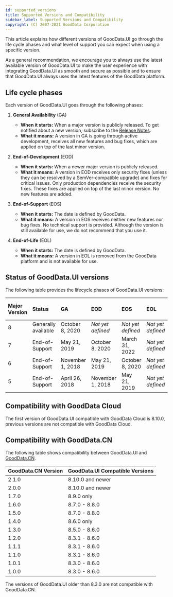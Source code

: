```yaml
---
id: supported_versions
title: Supported Versions and Compatibility
sidebar_label: Supported Versions and Compatibility
copyright: (C) 2007-2021 GoodData Corporation
---
```


This article explains how different versions of GoodData.UI go through the life cycle phases and what level of support you can expect when using a specific version.

As a general recommendation, we encourage you to always use the latest available version of GoodData.UI to make the user experience with integrating GoodData.UI as smooth and secure as possible and to ensure that GoodData.UI always uses the latest features of the GoodData platform.

## Life cycle phases

Each version of GoodData.UI goes through the following phases:

1. **General Availability** (GA)
    * **When it starts:** When a major version is publicly released. To get notified about a new version, subscribe to the [Release Notes](https://support.gooddata.com/hc/en-us/sections/203564877).
    * **What it means:** A version in GA is going through active development, receives all new features and bug fixes, which are applied on top of the last minor version.

2. **End-of-Development** (EOD)
    * **When it starts:** When a newer major version is publicly released.
    * **What it means:** A version in EOD receives only security fixes (unless they can be resolved by a SemVer-compatible upgrade) and fixes for critical issues. Only production dependencies receive the security fixes. These fixes are applied on top of the last minor version. No new features are added.

3. **End-of-Support** (EOS)
    * **When it starts:** The date is defined by GoodData.
    * **What it means:** A version in EOS receives neither new features nor bug fixes. No technical support is provided. Although the version is still available for use, we do not recommend that you use it.

4. **End-of-Life** (EOL)
    * **When it starts:** The date is defined by GoodData.
    * **What it means:** A version in EOL is removed from the GoodData platform and is not available for use.

## Status of GoodData.UI versions

The following table provides the lifecycle phases of GoodData.UI versions:

| Major Version | Status | GA | EOD | EOS | EOL | Last Minor Version |
| :--- | :--- | :--- | :--- | :--- | :--- | :--- |
| 8 | Generally available | October 8, 2020 | _Not yet defined_ | _Not yet defined_ | _Not yet defined_ | 8.10 |
| 7 | End-of-Support | May 21, 2019 | October 8, 2020 | March 31, 2022 | _Not yet defined_ | 7.9 |
| 6 | End-of-Support | November 1, 2018 | May 21, 2019 | October 8, 2020 | _Not yet defined_ | 6.3 |
| 5 | End-of-Support | April 26, 2018 | November 1, 2018 | May 21, 2019 | _Not yet defined_ | 5.3 |

## Compatibility with GoodData Cloud

The first version of GoodData.UI compatible with GoodData Cloud is 8.10.0, previous versions are not compatible with GoodData Cloud.

## Compatibility with GoodData.CN

The following table shows compatibility between GoodData.UI and [GoodData.CN](06_cloudnative__introduction.md).

| GoodData.CN Version | GoodData.UI Compatible Versions |
| :--- | :--- |
| 2.1.0 | 8.10.0 and newer |
| 2.0.0 | 8.10.0 and newer |
| 1.7.0 | 8.9.0 only |
| 1.6.0 | 8.7.0 - 8.8.0 |
| 1.5.0 | 8.7.0 - 8.8.0 |
| 1.4.0 | 8.6.0 only |
| 1.3.0 | 8.5.0 - 8.6.0 |
| 1.2.0 | 8.3.1 - 8.6.0 |
| 1.1.1 | 8.3.1 - 8.6.0 |
| 1.1.0 | 8.3.1 - 8.6.0 |
| 1.0.1 | 8.3.0 - 8.6.0 |
| 1.0.0 | 8.3.0 - 8.6.0 |

The versions of GoodData.UI older than 8.3.0 are not compatible with GoodData.CN.

